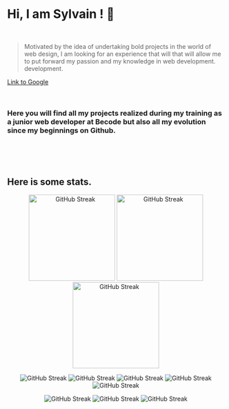 # Hi, I am Sylvain ! :vulcan_salute:
<br>

> Motivated by the idea of undertaking bold projects in the world of web
> design, I am looking for an experience that will that will allow me to
> put forward my passion and my knowledge in web development.
> development.

[Link to Google](https://www.google.com)

<br>

### Here you will find all my projects realized during my training as a junior web developer at Becode but also all my evolution since my beginnings on Github.


<br>
<br>
<br>

## Here is some stats.

<p align="center">
<img height="200px" src="https://github-readme-stats.vercel.app/api?username=Sylvain-Valvassori&show_icons=true&theme=react" alt="GitHub Streak">
<img height="200px" src="https://github-readme-stats.vercel.app/api/top-langs/?username=Sylvain-Valvassori&layout=compact&theme=react" alt="GitHub Streak">
<img height="200px" src="https://github-readme-streak-stats.herokuapp.com?user=Sylvain-Valvassori&theme=react&hide_border=true&ring=FFFFFF" alt="GitHub Streak">
</p>

<p align="center">
<img  src="https://img.shields.io/badge/JavaScript-F7DF1E?style=for-the-badge&logo=javascript&logoColor=black" alt="GitHub Streak">
<img  src="https://img.shields.io/badge/HTML5-E34F26?style=for-the-badge&logo=html5&logoColor=white" alt="GitHub Streak">
<img  src="https://img.shields.io/badge/CSS3-1572B6?style=for-the-badge&logo=css3&logoColor=white" alt="GitHub Streak">
<img  src="https://img.shields.io/badge/Sass-CC6699?style=for-the-badge&logo=sass&logoColor=white" alt="GitHub Streak">
<img  src="https://img.shields.io/badge/React-20232A?style=for-the-badge&logo=react&logoColor=61DAFB" alt="GitHub Streak">
</p>

<p align="center">
<img src="https://img.shields.io/badge/Node.js-43853D?style=for-the-badge&logo=node.js&logoColor=white" alt="GitHub Streak">
<img src="https://img.shields.io/badge/PHP-777BB4?style=for-the-badge&logo=php&logoColor=white" alt="GitHub Streak">
<img src="https://img.shields.io/badge/MongoDB-4EA94B?style=for-the-badge&logo=mongodb&logoColor=white" alt="GitHub Streak">
</p>

